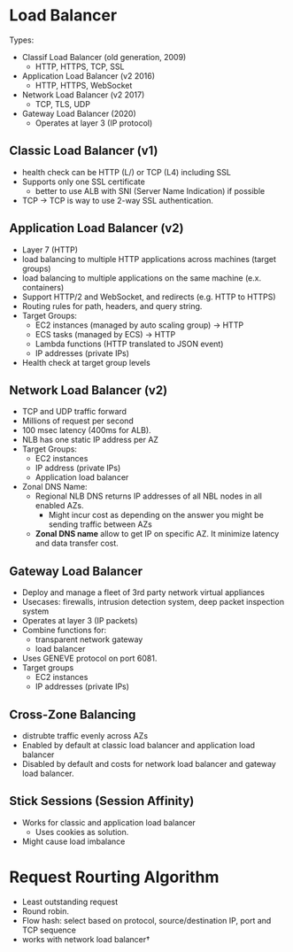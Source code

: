 # Load Balancer

Types:

- Classif Load Balancer (old generation, 2009)
  - HTTP, HTTPS, TCP, SSL
- Application Load Balancer (v2 2016)
  - HTTP, HTTPS, WebSocket
- Network Load Balancer (v2 2017)
  - TCP, TLS, UDP
- Gateway Load Balancer (2020)
  - Operates at layer 3 (IP protocol)



## Classic Load Balancer (v1)

- health check can be HTTP (L/) or TCP (L4) including SSL
- Supports only one SSL certificate
  - better to use ALB with SNI (Server Name Indication) if possible
- TCP -> TCP is way to use 2-way SSL authentication.



## Application Load Balancer (v2)

- Layer 7 (HTTP)
- load balancing to multiple HTTP applications across machines (target groups)
- load balancing to multiple applications on the same machine (e.x. containers)
- Support HTTP/2 and WebSocket, and redirects (e.g. HTTP to HTTPS)
- Routing rules for path, headers, and query string.
- Target Groups:
  - EC2 instances (managed by auto scaling group) -> HTTP
  - ECS tasks (managed by ECS) -> HTTP
  - Lambda functions (HTTP translated to JSON event)
  - IP addresses (private IPs)
- Health check at target group levels



## Network Load Balancer (v2)

- TCP and UDP traffic forward
- Millions of request per second
- 100 msec latency (400ms for ALB).
- NLB has one static IP address per AZ
- Target Groups:
  - EC2 instances
  - IP address (private IPs)
  - Application load balancer
- Zonal DNS Name:
  - Regional NLB DNS returns IP addresses of all NBL nodes in all enabled AZs. 
    - Might incur cost as depending on the answer you might be sending traffic between AZs
  - **Zonal DNS name** allow to get IP on specific AZ. It minimize latency and data transfer cost.



## Gateway Load Balancer

- Deploy and manage a fleet of 3rd party network virtual appliances
- Usecases: firewalls, intrusion detection system, deep packet inspection system
- Operates at layer 3 (IP packets)
- Combine functions for:
  - transparent network gateway
  -  load balancer
- Uses GENEVE protocol on port 6081.
- Target groups
  - EC2 instances
  - IP addresses (private IPs)



## Cross-Zone Balancing

- distrubte traffic evenly across AZs
- Enabled by default at classic load balancer and application load balancer
- Disabled by default and costs for network load balancer and gateway load balancer.



## Stick Sessions (Session Affinity)

- Works for classic and application load balancer
  - Uses cookies as solution.
- Might cause load imbalance



# Request Rourting Algorithm

- Least outstanding request
- Round robin.
- Flow hash: select based on protocol, source/destination IP, port and TCP sequence
- works with network load balancer†